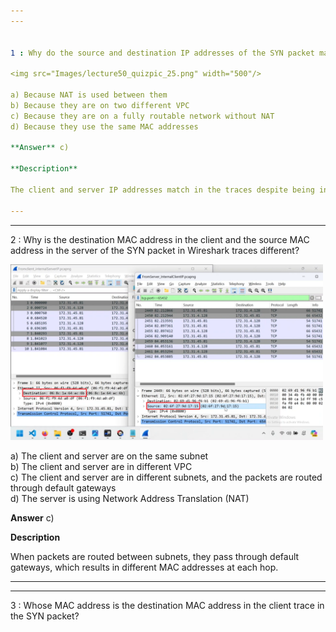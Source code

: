 ```yaml
---  
---  


1 : Why do the source and destination IP addresses of the SYN packet match in the client and server Wireshark traces, despite being in different subnets?  

<img src="Images/lecture50_quizpic_25.png" width="500"/>  

a) Because NAT is used between them  
b) Because they are on two different VPC  
c) Because they are on a fully routable network without NAT  
d) Because they use the same MAC addresses  

**Answer** c)  

**Description**  

The client and server IP addresses match in the traces despite being in different subnets because they are communicating over a routable network without Network Address Translation (NAT) involved.  

---  
```

---  


2 : Why is the destination MAC address in the client and the source MAC address in the server of the SYN packet in Wireshark traces different?  

<img src="Images/lecture50_quizpic_26.png" width="500"/>  

a) The client and server are on the same subnet  
b) The client and server are in different VPC  
c) The client and server are in different subnets, and the packets are routed through default gateways  
d) The server is using Network Address Translation (NAT)  

**Answer** c)  

**Description**  

When packets are routed between subnets, they pass through default gateways, which results in different MAC addresses at each hop.  

---  
---  


3 : Whose MAC address is the destination MAC address in the client trace in the SYN packet?  






